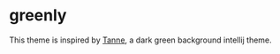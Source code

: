 # greenly


This theme is inspired by [Tanne](https://github.com/Emonadeo/Tanne), a dark green background intellij theme.



